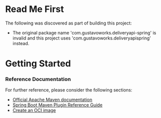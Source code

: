 # Read Me First
The following was discovered as part of building this project:

* The original package name 'com.gustavoworks.deliveryapi-spring' is invalid and this project uses 'com.gustavoworks.deliveryapispring' instead.

# Getting Started

### Reference Documentation
For further reference, please consider the following sections:

* [Official Apache Maven documentation](https://maven.apache.org/guides/index.html)
* [Spring Boot Maven Plugin Reference Guide](https://docs.spring.io/spring-boot/docs/3.1.4/maven-plugin/reference/html/)
* [Create an OCI image](https://docs.spring.io/spring-boot/docs/3.1.4/maven-plugin/reference/html/#build-image)

